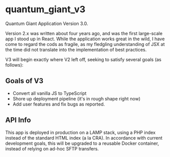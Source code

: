 # quantum_giant_v3
Quantum Giant Application Version 3.0. 

Version 2.x was written about four years ago, and was the first large-scale app I stood up in React. While the application works great in the wild, I have come to regard the cods as fragile, as my fledgling understanding of JSX at the time did not translate into the implementation of best practices. 

V3 will begin exactly where V2 left off, seeking to satisfy several goals (as follows):

## Goals of V3
- Convert all vanilla JS to TypeScript
- Shore up deployment pipeline (it's in rough shape right now)
- Add user features and fix bugs as reported.


## API Info
This app is deployed in production on a LAMP stack, using a PHP index instead of the standard HTML index (a la CRA). In accordance with current development goals, this will be upgraded to a reusable Docker container, instead of relying on ad-hoc SFTP transfers.
